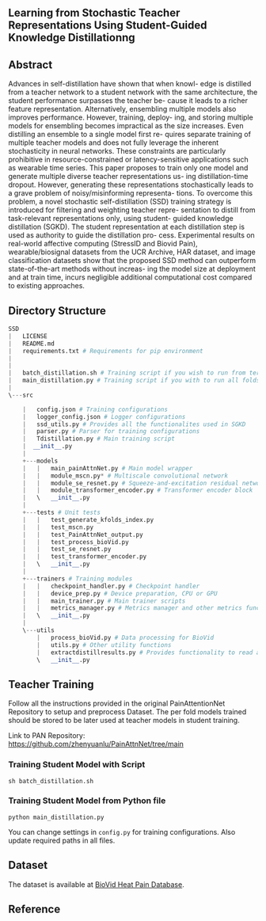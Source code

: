## Learning from Stochastic Teacher Representations Using Student-Guided Knowledge Distillationng 



## Abstract


<!-- <div style="text-align:center">
  <img src=/>
</div> -->

Advances in self-distillation have shown that when knowl-
edge is distilled from a teacher network to a student network with the
same architecture, the student performance surpasses the teacher be-
cause it leads to a richer feature representation. Alternatively, ensembling
multiple models also improves performance. However, training, deploy-
ing, and storing multiple models for ensembling becomes impractical as
the size increases. Even distilling an ensemble to a single model first re-
quires separate training of multiple teacher models and does not fully
leverage the inherent stochasticity in neural networks. These constraints
are particularly prohibitive in resource-constrained or latency-sensitive
applications such as wearable time series. This paper proposes to train
only one model and generate multiple diverse teacher representations us-
ing distillation-time dropout. However, generating these representations
stochastically leads to a grave problem of noisy/misinforming representa-
tions. To overcome this problem, a novel stochastic self-distillation (SSD)
training strategy is introduced for filtering and weighting teacher repre-
sentation to distill from task-relevant representations only, using student-
guided knowledge distillation (SGKD). The student representation at
each distillation step is used as authority to guide the distillation pro-
cess. Experimental results on real-world affective computing (StressID
and Biovid Pain), wearable/biosignal datasets from the UCR Archive,
HAR dataset, and image classification datasets show that the proposed
SSD method can outperform state-of-the-art methods without increas-
ing the model size at deployment and at train time, incurs negligible
additional computational cost compared to existing approaches.


## Directory Structure
```python
SSD
|   LICENSE
|   README.md
|   requirements.txt # Requirements for pip environment
|   
|
|   batch_distillation.sh # Training script if you wish to run from terminal
|   main_distillation.py # Training script if you with to run all folds from .py file       
|       
\---src

    |   config.json # Training configurations
    |   logger_config.json # Logger configurations
    |   ssd_utils.py # Provides all the functionalites used in SGKD
    |   parser.py # Parser for training configurations
    |   Tdistillation.py # Main training script
    |  __init__.py
    |   
    +---models
    |   |   main_painAttnNet.py # Main model wrapper
    |   |   module_mscn.py* # Multiscale convolutional network
    |   |   module_se_resnet.py # Squeeze-and-excitation residual network
    |   |   module_transformer_encoder.py # Transformer encoder block
    |   \   __init__.py
    |           
    +---tests # Unit tests
    |   |   test_generate_kfolds_index.py
    |   |   test_mscn.py
    |   |   test_PainAttnNet_output.py
    |   |   test_process_bioVid.py
    |   |   test_se_resnet.py
    |   |   test_transformer_encoder.py
    |   \   __init__.py
    |           
    +---trainers # Training modules
    |   |   checkpoint_handler.py # Checkpoint handler
    |   |   device_prep.py # Device preparation, CPU or GPU
    |   |   main_trainer.py # Main trainer scripts
    |   |   metrics_manager.py # Metrics manager and other metrics functions
    |   \   __init__.py
    |           
    \---utils
        |   process_bioVid.py # Data processing for BioVid
        |   utils.py # Other utility functions
        |   extractdistillresults.py # Provides functionality to read all the log files to calcluate average and per fold plots
        \   __init__.py

```  



## Teacher Training

Follow all the instructions provided in the original PainAttentionNet Repository to setup and preprocess Dataset. 
The per fold models trained should be stored to be later used at teacher models in student training.

Link to PAN Repository: https://github.com/zhenyuanlu/PainAttnNet/tree/main


### Training Student Model with Script
```
sh batch_distillation.sh
```
### Training Student Model from Python file
```
python main_distillation.py 
```

You can change settings in `config.py` for training configurations. Also update required paths in all files.


## Dataset
The dataset is available at [BioVid Heat Pain Database](https://www.nit.ovgu.de/BioVid.html).

## Reference

